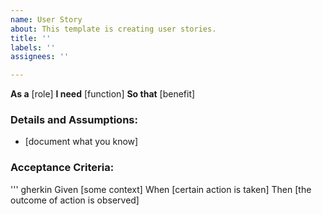 ```yaml
---
name: User Story
about: This template is creating user stories.
title: ''
labels: ''
assignees: ''

---
```


**As a** [role]
**I need** [function]
**So that** [benefit]

### Details and Assumptions:
* [document what you know]

### Acceptance Criteria:
''' gherkin
Given [some context]
When [certain action is taken]
Then [the outcome of action is observed]
